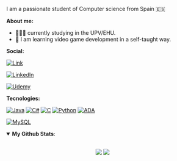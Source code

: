 
I am a passionate student of Computer science from Spain 🇪🇸

**About me:**

- 👨🏼‍🎓 currently studying in the UPV/EHU.
- 👾 I am learning video game development in a self-taught way.

**Social:**

[![Link](https://img.shields.io/badge/Link_Site-Not_yet_available-39E09B?style=for-the-badge&logo=Linktree&logoColor=white&labelColor=101010)](https://www.youtube.com/watch?v=dQw4w9WgXcQ)

[![LinkedIn](https://img.shields.io/badge/LinkedIn-Ivan_Calvo-0077B5?style=for-the-badge&logo=linkedin&logoColor=white&labelColor=101010)](https://www.linkedin.com/in/ivan-calvo-bolado/)

[![Udemy](https://img.shields.io/badge/stackoverflow_-EC5252?style=for-the-badge&logo=stackoverflow&logoColor=white&labelColor=101010)](https://stackoverflow.com/users/21549666/percebe)
</br>

**Tecnologies:**


[![Java](https://img.shields.io/badge/Java-orange?style=for-the-badge&logo=jameson&logoColor=white&labelColor=101010)]() 
[![C#](https://img.shields.io/badge/C_sharp-darkgreen?style=for-the-badge&logo=Csharp&logoColor=white&labelColor=101010)]() 
[![C](https://img.shields.io/badge/C-purple?style=for-the-badge&logo=C&logoColor=white&labelColor=101010)]() 
[![Python](https://img.shields.io/badge/Python-blue?style=for-the-badge&logo=python&logoColor=white&labelColor=101010)]() 
[![ADA](https://img.shields.io/badge/Ada-c85bb7?style=for-the-badge&logo=academia&logoColor=white&labelColor=101010)]() 
</br>

[![MySQL](https://img.shields.io/badge/MySQL-red?style=for-the-badge&logo=mysql&logoColor=white&labelColor=101010)]()
</br>

<details open>
 <summary><b>My Github Stats</b>: </summary>

<br>

<p align = "center">
  <img src = "https://github-readme-stats-sigma-five.vercel.app/api?username=pixelpercebe&show_icons=true&theme=buefy&hide_border=true&line_height=27">
  <img src = "https://github-readme-stats-sigma-five.vercel.app/api/top-langs/?username=pixelpercebe&hide=css,html&layout=compact&theme=buefy&hide_border=true">
</p>

</details>
